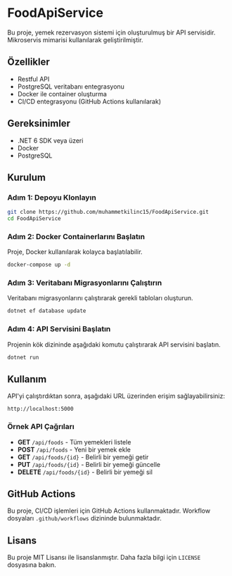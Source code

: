 # FoodApiService

Bu proje, yemek rezervasyon sistemi için oluşturulmuş bir API servisidir. Mikroservis mimarisi kullanılarak geliştirilmiştir.

## Özellikler

- Restful API
- PostgreSQL veritabanı entegrasyonu
- Docker ile container oluşturma
- CI/CD entegrasyonu (GitHub Actions kullanılarak)

## Gereksinimler

- .NET 6 SDK veya üzeri
- Docker
- PostgreSQL

## Kurulum

### Adım 1: Depoyu Klonlayın

```bash
git clone https://github.com/muhammetkilinc15/FoodApiService.git
cd FoodApiService
```

### Adım 2: Docker Containerlarını Başlatın

Proje, Docker kullanılarak kolayca başlatılabilir.

```bash
docker-compose up -d
```

### Adım 3: Veritabanı Migrasyonlarını Çalıştırın

Veritabanı migrasyonlarını çalıştırarak gerekli tabloları oluşturun.

```bash
dotnet ef database update
```

### Adım 4: API Servisini Başlatın

Projenin kök dizininde aşağıdaki komutu çalıştırarak API servisini başlatın.

```bash
dotnet run
```

## Kullanım

API'yi çalıştırdıktan sonra, aşağıdaki URL üzerinden erişim sağlayabilirsiniz:

```
http://localhost:5000
```

### Örnek API Çağrıları

- **GET** `/api/foods` - Tüm yemekleri listele
- **POST** `/api/foods` - Yeni bir yemek ekle
- **GET** `/api/foods/{id}` - Belirli bir yemeği getir
- **PUT** `/api/foods/{id}` - Belirli bir yemeği güncelle
- **DELETE** `/api/foods/{id}` - Belirli bir yemeği sil

## GitHub Actions

Bu proje, CI/CD işlemleri için GitHub Actions kullanmaktadır. Workflow dosyaları `.github/workflows` dizininde bulunmaktadır.




## Lisans

Bu proje MIT Lisansı ile lisanslanmıştır. Daha fazla bilgi için `LICENSE` dosyasına bakın.
